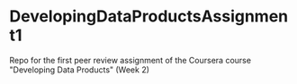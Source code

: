 # DevelopingDataProductsAssignment1
Repo for the first peer review assignment of the Coursera course "Developing Data Products" (Week 2)
